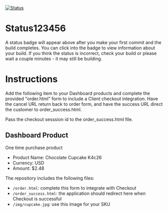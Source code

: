 [![Status](https://img.shields.io/badge/status-NOT%20SUBMITTABLE%20COMMIT:%20c4944677eea434c993778857cb383a8aed53ca59-critical.svg)](https://github.com/raysaavedra-work/bakery_scaffold_iMCMcQBLNFOzbmUf/commit/c4944677eea434c993778857cb383a8aed53ca59)













# Status123456

A status badge will appear above after you make your first commit and the build completes. You can click into the badge to view information about your build. If you think the status is incorrect, check your build or please wait a couple minutes - it may still be building.

# Instructions

Add the following item to your Dashboard products and complete the provided "order.html" form to include a Client checkout integration. Have the cancel URL return back to order form, and have the success URL direct the customer to order_success.html.

Pass the checkout sesssion id to the order_success.html file.

## Dashboard Product
One time purchase product
* Product Name: Chocolate Cupcake K4c26
* Currency: USD
* Amount: $2.48

The repository includes the following files:
* `/order.html`: complete this form to integrate with Checkout
* `/order_success.html`: the application should redirect here when Checkout is successful
* `/img/cupcake.jpg`: use this image for your SKU
